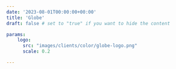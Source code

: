 ```yaml
---
date: '2023-08-01T00:00:00+00:00'
title: 'Globe'
draft: false # set to "true" if you want to hide the content

params:
    logo:
      src: "images/clients/color/globe-logo.png"
      scale: 0.2

---
```

